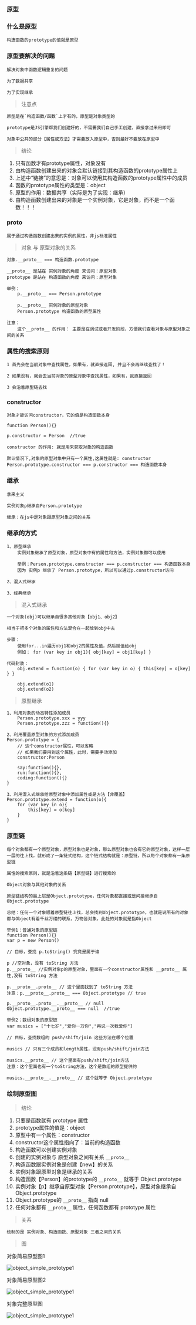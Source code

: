 ### 原型

### 什么是原型

```
构造函数的prototype的值就是原型
```

### 原型要解决的问题

```
解决对象中函数逻辑重复的问题

为了数据共享

为了实现继承
```

> 注意点

```
原型是在`构造函数/函数`上才有的，原型是对象类型的

prototype是JS引擎帮我们创建好的，不需要我们自己手工创建，直接拿过来用即可

对象中公共的部分【属性或方法】才需要放入原型中，否则最好不要放在原型中
```

> 结论

1. 只有函数才有prototype属性，对象没有
2. 由构造函数创建出来的对象会默认链接到其构造函数的prototype属性上
3. 上述中“链接”的意思是：对象可以使用其构造函数的prototype属性中的成员
4. 函数的prototype属性的类型是：object
5. 原型的作用：数据共享（实际是为了实现：继承）
6. 由构造函数创建出来的对象是一个实例对象，它是对象，而不是一个函数！！！

### __proto__

```
属于通过构造函数创建出来的实例的属性，非js标准属性
```

> 对象 与 原型对象的关系

```
对象.__proto__ === 构造函数.prototype

__proto__ 是站在 实例对象的角度 来访问：原型对象
prototype 是站在 构造函数的角度 来访问：原型对象

举例：
	p.__proto__ === Person.prototype
	
	p.__proto__ 实例对象的原型对象
	Person.prototype 构造函数的原型属性
	
注意：
	这个__proto__ 的作用： 主要是在调试或者开发阶段，方便我们查看对象与原型对象之间的关系
```

### 属性的搜索原则

```
1 首先会在当前对象中查找属性，如果有，就直接返回, 并且不会再继续查找了！

2 如果没有，就会去当前对象的原型对象中查找属性，如果有，就直接返回

3 会沿着原型链去找
```

### constructor

```
对象才能访问constructor，它的值是构造函数本身

function Person(){}

p.constructor = Person  //true

constructor 的作用: 就是用来获取对象的构造函数

默认情况下,对象的原型对象中只有一个属性,这属性就是: constructor
Person.prototype.constructor === p.constructor === 构造函数本身
```

### 继承

```
拿来主义

实例对象p继承自Person.prototype

继承：在js中是对象跟原型对象之间的关系
```

### 继承的方式

```
1、原型继承
	实例对象继承了原型对象，原型对象中有的属性和方法，实例对象都可以使用
	
	举例：Person.prototype.constructor === p.constructor === 构造函数本身
	因为 实例p 继承了 Person.prototype，所以可以通过p.constructor访问

2、混入式继承

3、经典继承
```

> 混入式继承

```
一个对象(obj)可以继承自很多其他对象【obj1、obj2】

相当于把多个对象的属性和方法混合在一起放到obj中去

步骤：
	使用for...in遍历obj1和obj2的属性及值，然后赋值给obj
	例如： for (var key in obj1){ obj[key] = obj1[key] }
	
代码封装：
	obj.extend = function(o) { for (var key in o) { this[key] = o[key] } }
	
	obj.extend(o1)
	obj.extend(o2)
```

> 原型继承

```
1、利用对象的动态特性添加成员
	Person.prototype.xxx = yyy
	Person.prototype.zzz = function(){}

2、利用覆盖原型对象的方式添加成员
Person.prototype = {
	// 这个constructor属性，可以省略
	// 如果我们要用到这个属性，此时，需要手动添加
	constructor:Person

    say:function(){},
    run:function(){},
    coding:function(){}
}

3、利用混入式继承给原型对象中添加属性或是方法【非覆盖】
Person.prototype.extend = function(o){
    for (var key in o){
        this[key] = o[key]
    }
}
```

### 原型链

```
每个对象都有一个原型对象，原型对象也是对象，那么原型对象也会有它的原型对象，这样一层一层的往上找，就形成了一条链式结构，这个链式结构就是：原型链，所以每个对象都有一条原型链

属性的搜索原则，就是沿着这条链【原型链】进行搜索的

Object对象与其他对象的关系

原型链结构的最上层是Object.prototype，任何对象都直接或是间接继承自Object.prototype

总结：任何一个对象顺着原型链往上找，总会找到Object.prototype，也就是说所有的对象都与Object有着千丝万缕的联系，万物皆对象，此处的对象就是指Object

举例1：普通对象的原型链
function Person(){}
var p = new Person()

// 目标，查找 p.toString() 究竟是属于谁

p //空对象，没有 toString 方法
p.__proto__ //实例对象p的原型对象，里面有一个constructor属性和 __proto__ 属性,没有 toString 方法

p.__proto__.proto__ // 这个里面找到了 toString 方法
注意：p.__proto__.proto__ === Object.prototype // true

p.__proto__.proto__.__proto__ // null
Object.prototype.__proto__ === null  //true

举例2：数组对象的原型链
var musics = ["十七岁","爱你一万你","再说一次我爱你"]

// 目标，查找数组的 push/shift/join 这些方法在哪个位置

musics // 只有三个成员和length属性，没有push/shift/join方法

musics.__proto__ // 这个里面有push/shift/join方法
注意：这个里面也有一个toString方法，这个是数组的原型提供的
	
musics.__proto__.__proto__ // 这个就等于 Object.prototype
```

### 绘制原型图

> 结论

1. 只要是函数就有 prototype 属性
2. prototype属性的值是：object
3. 原型中有一个属性：constructor
4. constructor这个属性指向了：当前的构造函数
5. 构造函数可以创建实例对象
6. 创建的实例对象与 原型对象之间有关系 `__proto__` 
7. 构造函数跟实例对象是创建【new】的关系
8. 实例对象跟原型对象是继承的关系
9. 构造函数【Person】的prototype的 `__proto__` 就等于 Object.prototype
10. 实例对象【p】继承自原型对象【Person.prototype】，原型对象继承自Object.prototype
11. Object.prototype的 `__proto__` 指向 null
12. 任何对象都有 `__proto__` 属性，任何函数都有 prototype 属性

> 关系

```
绘制的是 实例对象、构造函数、原型对象 三者之间的关系
```

> 图

对象简易原型图1

![object_simple_prototype1](images\prototype\object_simple_prototype1.png)

对象简易原型图2

![object_simple_prototype1](images\prototype\object_simple_prototype2.png)

对象完整原型图

![object_simple_prototype1](images\prototype\object_complete_prototype.png)

